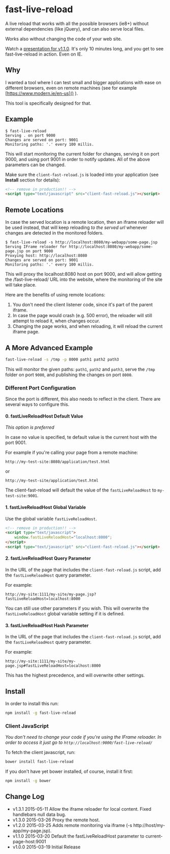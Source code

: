 # fast-live-reload
A live reload that works with all the possible browsers (ie8+)
without external dependencies (like jQuery), and can also serve
local files.

Works also without changing the code of your web site.

Watch a [presentation for v1.1.0](https://www.youtube.com/watch?v=VXN0rTAuMO4).
It's only 10 minutes long, and you get to see fast-live-reload in action. Even on IE.

## Why

I wanted a tool where I can test small and bigger applications with
ease on different browsers, even on remote machines (see for example
[https://www.modern.ie/en-us]() ).

This tool is specifically designed for that.

## Example
```
$ fast-live-reload
Serving . on port 9000
Changes are served on port: 9001
Monitoring paths: '.' every 100 millis.
```

This will start monitoring the current folder for changes,
serving it on port 9000, and using port 9001 in order to notify
updates. All of the above parameters can be changed.

Make sure the `client-fast-reload.js` is
loaded into your application (see **Install** section for details):

```html
<!-- remove in production!! -->
<script type="text/javascript" src="client-fast-reload.js"></script>
```

## Remote Locations

In case the served location is a remote location, then an iframe
reloader will be used instead, that will keep reloading _to the served
url_ whenever changes are detected in the monitored folders.

```
$ fast-live-reload -s http://localhost:8080/my-webapp/some-page.jsp
Serving IFrame reloader for http://localhost:8080/my-webapp/some-page.jsp on port 9000
Proxying host: http://localhost:8080
Changes are served on port: 9001
Monitoring paths: '.' every 100 millis.
```

This will proxy the localhost:8080 host on port 9000, and will allow getting
the /fast-live-reload/ URL into the website, where the monitoring of the site
will take place.

Here are the benefits of using remote locations:

1. You don't need the client listener code, since it's part of the parent iframe.
2. In case the page would crash (e.g. 500 error), the reloader will still attempt
    to reload it, when changes occur.
3. Changing the page works, and when reloading, it will reload the current iframe
    page.

## A More Advanced Example

```sh
fast-live-reload -s /tmp -p 8000 path1 path2 path3
```

This will monitor the given paths: `path1`, `path2` and `path3`, serve the `/tmp` folder
on port `9000`, and publishing the changes on port `8000`.

### Different Port Configuration

Since the port is different, this also needs to reflect in the client.
There are several ways to configure this.

#### 0. fastLiveReloadHost Default Value

*This option is preferred*

In case no value is specified, te default value is the current host
with the port 9001.

For example if you're calling your page from a remote machine:
```
http://my-test-site:8080/application/test.html
```
or
```
http://my-test-site/application/test.html
```

The client-fast-reload will default the value of the `fastLiveReloadHost`
to `my-test-site:9001`.

#### 1. fastLiveReloadHost Global Variable

Use the global variable `fastLiveReloadHost`.

```html
<!-- remove in production!! -->
<script type="text/javascript">
    window.fastLiveReloadHost="localhost:8000";
</script>
<script type="text/javascript" src="client-fast-reload.js"></script>
```

#### 2. fastLiveReloadHost Query Parameter

In the URL of the page that includes the `client-fast-reload.js` script,
add the `fastLiveReloadHost` query parameter.

For example:
```
http://my-site:1111/my-site/my-page.jsp?fastLiveReloadHost=localhost:8000
```

You can still use other parameters if you wish. This will overwrite the
`fastLiveReloadHost` global variable setting if it is defined.

#### 3. fastLiveReloadHost Hash Parameter

In the URL of the page that includes the `client-fast-reload.js` script,
add the `fastLiveReloadHost` query parameter.

For example:
```
http://my-site:1111/my-site/my-page.jsp#fastLiveReloadHost=localhost:8000
```

This has the highest precedence, and will overwrite other settings.

## Install

In order to install this run:

```sh
npm install -g fast-live-reload
```

### Client JavaScript

_You don't need to change your code if you're using the IFrame reloader. In
order to access it just go to `http://localhost:9000/fast-live-reload/`_

To fetch the client javascript, run:

```sh
bower install fast-live-reload
```

If you don't have yet bower installed, of course, install it first:
```sh
npm install -g bower
```

## Change Log

* v1.3.1  2015-05-11  Allow the iframe reloader for local content. Fixed handlebars null data bug.
* v1.3.0  2015-03-26  Proxy the remote host.
* v1.2.0  2015-03-25  Adds remote monitoring via iframe (-s http://host/my-app/my-page.jsp).
* v1.1.0  2015-03-20  Default the fastLiveReloadHost parameter to current-page-host:9001
* v1.0.0  2015-03-19  Initial Release

